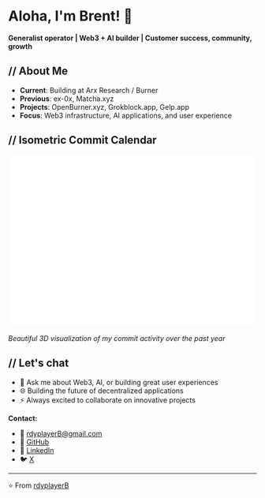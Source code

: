 # Aloha, I'm Brent! 🤙

**Generalist operator | Web3 + AI builder | Customer success, community, growth**

## // About Me

- **Current**: Building at Arx Research / Burner
- **Previous**: ex-0x, Matcha.xyz
- **Projects**: OpenBurner.xyz, Grokblock.app, Gelp.app
- **Focus**: Web3 infrastructure, AI applications, and user experience

## // Isometric Commit Calendar

![Isometric Commit Calendar](https://raw.githubusercontent.com/rdyplayerB/rdyplayerB/main/metrics.plugin.isocalendar.svg)

*Beautiful 3D visualization of my commit activity over the past year*

## // Let's chat

- 💬 Ask me about Web3, AI, or building great user experiences
- 🌐 Building the future of decentralized applications
- ⚡ Always excited to collaborate on innovative projects

**Contact:**
- 📧 rdyplayerB@gmail.com
- 🐙 [GitHub](https://github.com/rdyplayerB)
- 💼 [LinkedIn](https://www.linkedin.com/in/brentoshiro)
- 🐦 [X](https://x.com/rdyplayerB)

---

⭐ From [rdyplayerB](https://github.com/rdyplayerB)
